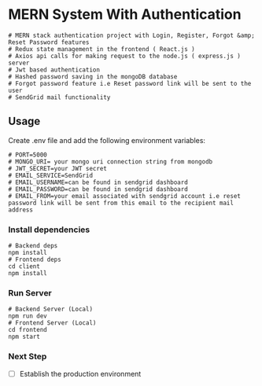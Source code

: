 # MERN System With Authentication

```
# MERN stack authentication project with Login, Register, Forgot &amp; Reset Password features
# Redux state management in the frontend ( React.js )
# Axios api calls for making request to the node.js ( express.js ) server
# Jwt based authentication
# Hashed password saving in the mongoDB database
# Forgot password feature i.e Reset password link will be sent to the user
# SendGrid mail functionality
```

## Usage

Create .env file and add the following environment variables:

```
# PORT=5000
# MONGO_URI= your mongo uri connection string from mongodb
# JWT_SECRET=your JWT secret
# EMAIL_SERVICE=SendGrid
# EMAIL_USERNAME=can be found in sendgrid dashboard
# EMAIL_PASSWORD=can be found in sendgrid dashboard
# EMAIL_FROM=your email associated with sendgrid account i.e reset password link will be sent from this email to the recipient mail address
```

### Install dependencies

```
# Backend deps
npm install
# Frontend deps
cd client
npm install
```

### Run Server

```
# Backend Server (Local)
npm run dev
# Frontend Server (Local)
cd frontend
npm start
```

### Next Step

- [ ] Establish the production environment
